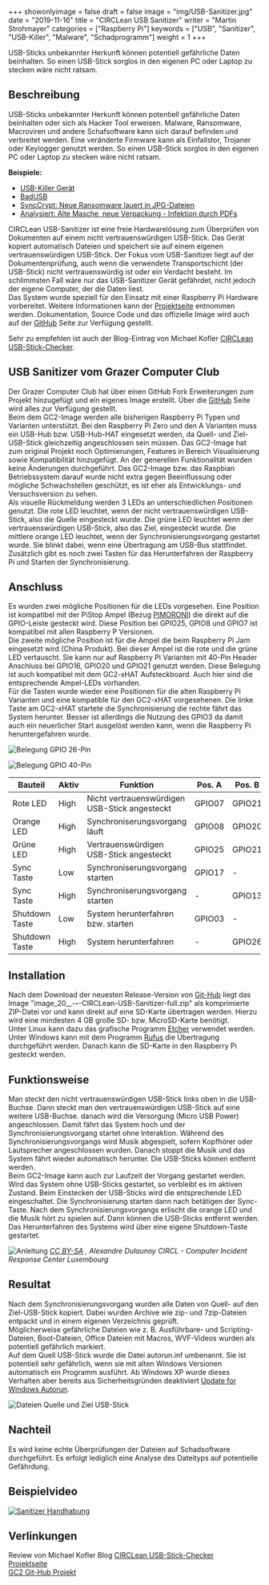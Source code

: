 +++
showonlyimage = false
draft = false
image = "img/USB-Sanitizer.jpg"
date = "2019-11-16"
title = "CIRCLean USB Sanitizer"
writer = "Martin Strohmayer"
categories = ["Raspberry Pi"]
keywords = ["USB", "Sanitizer", "USB-Killer", "Malware", "Schadprogramm"]
weight = 1
+++

USB-Sticks unbekannter Herkunft können potentiell gefährliche Daten beinhalten. So einen USB-Stick sorglos in den eigenen PC oder Laptop zu stecken wäre nicht ratsam.
<!--more-->

## Beschreibung ##

USB-Sticks unbekannter Herkunft können potentiell gefährliche Daten beinhalten oder sich als Hacker Tool erweisen. Malware, Ransomware, Macroviren und andere Schafsoftware kann sich darauf befinden und verbreitet werden. Eine veränderte Firmware kann als Einfallstor, Trojaner oder Keylogger genutzt werden. So einen USB-Stick sorglos in den eigenen PC oder Laptop zu stecken wäre nicht ratsam.  

**Beispiele:**

* [USB-Killer Gerät](https://usbkill.com) 
* [BadUSB](https://www.itsb.ruhr-uni-bochum.de/themen/badusb.html)
* [SyncCrypt: Neue Ransomware lauert in JPG-Dateien](https://www.heise.de/security/meldung/SyncCrypt-Neue-Ransomware-lauert-in-JPG-Dateien-3808437.html)
* [Analysiert: Alte Masche, neue Verpackung - Infektion durch PDFs](https://www.heise.de/security/artikel/Analysiert-Alte-Masche-neue-Verpackung-Infektion-durch-PDFs-3722708.html)


CIRCLean USB-Sanitizer ist eine freie Hardwarelösung zum Überprüfen von Dokumenten auf einem nicht vertrauenswürdigen USB-Stick. Das Gerät kopiert automatisch Dateien und speichert sie auf einem eigenen vertrauenswürdigen USB-Stick. Der Fokus vom USB-Sanitizer liegt auf der Dokumentenprüfung, auch wenn die verwendete Transportschicht (der USB-Stick) nicht vertrauenswürdig ist oder ein Verdacht besteht. Im schlimmsten Fall wäre nur das USB-Sanitizer Gerät gefährdet, nicht jedoch der eigene Computer, der die Daten liest.  
Das System wurde speziell für den Einsatz mit einer Raspberry Pi Hardware vorbereitet. Weitere Informationen kann der [Projektseite](https://www.circl.lu/projects/CIRCLean/) entnommen werden. Dokumentation, Source Code und das offizielle Image wird auch auf der [GitHub](https://github.com/CIRCL) Seite zur Verfügung gestellt.  

Sehr zu empfehlen ist auch der Blog-Eintrag von Michael Kofler [CIRCLean USB-Stick-Checker](https://kofler.info/circlean-usb-stick-checker/).

## USB Sanitizer vom Grazer Computer Club ##

Der Grazer Computer Club hat über einen GitHub Fork Erweiterungen zum Projekt hinzugefügt und ein eigenes Image erstellt. Über die [GitHub](https://github.com/GrazerComputerClub/Circlean) Seite wird alles zur Verfügung gestellt.  
Beim dem GC2-Image werden alle bisherigen Raspberry Pi Typen und Varianten unterstützt. Bei den Raspberry Pi Zero und den A Varianten muss ein USB-Hub bzw. USB-Hub-HAT eingesetzt werden, da Quell- und Ziel-USB-Stick gleichzeitig angeschlossen sein müssen. Das GC2-Image hat zum original Projekt noch Optimierungen, Features in Bereich Visualisierung sowie Kompatibilität hinzugefügt. An der generellen Funktionalität wurden keine Änderungen durchgeführt. Das GC2-Image bzw. das Raspbian Betriebssystem darauf wurde nicht extra gegen Beeinflussung oder mögliche Schwachstellen geschützt, es ist eher als Entwicklungs- und Versuchsversion zu sehen.  
Als visuelle Rückmeldung werden 3 LEDs an unterschiedlichen Positionen genutzt. Die rote LED leuchtet, wenn der nicht vertrauenswürdigen USB-Stick, also die Quelle eingesteckt wurde. Die grüne LED leuchtet wenn der vertrauenswürdigen USB-Stick, also das Ziel, eingesteckt wurde. Die mittlere orange LED leuchtet, wenn der Synchronisierungsvorgang gestartet wurde. Sie blinkt dabei, wenn eine Übertragung am USB-Bus stattfindet.  
Zusätzlich gibt es noch zwei Tasten für das Herunterfahren der Raspberry Pi und Starten der Synchronisierung.

## Anschluss ##

Es wurden zwei mögliche Positionen für die LEDs vorgesehen. Eine Position ist kompatibel mit der PiStop Ampel (Bezug [PIMORONI](https://bit.ly/2VVJ1Sd)) die direkt auf die GPIO-Leiste gesteckt wird. Diese Position bei GPIO25, GPIO8 und GPIO7 ist kompatibel mit allen Raspberry P Versionen.  
Die zweite mögliche Position ist für die Ampel die beim Raspberry Pi Jam eingesetzt wird (China Produkt). Bei dieser Ampel ist die rote und die grüne LED vertauscht. Sie kann nur auf Raspberry Pi Varianten mit 40-Pin Header Anschluss bei GPIO16, GPIO20 und GPIO21 genutzt werden. Diese Belegung ist auch kompatibel mit dem GC2-xHAT Aufsteckboard. Auch hier sind die entsprechende Ampel-LEDs vorhanden.  
Für die Tasten wurde wieder eine Positionen für die alten Raspberry Pi Varianten und eine kompatible für den GC2-xHAT vorgesehenen. Die linke Taste am GC2-xHAT startete die Synchronisierung die rechte fährt das System herunter. Besser ist allerdings die Nutzung des GPIO3 da damit auch ein neuerlicher Start ausgelöst werden kann, wenn die Raspberry Pi heruntergefahren wurde. 


![Belegung GPIO 26-Pin](../../img/USB-Sanitizer_26pin_IO.png) 

![Belegung GPIO 40-Pin](../../img/USB-Sanitizer_40pin_IO.png) 


|Bauteil| Aktiv | Funktion | Pos. A | Pos. B |
|-------|-------|----------|--------|--------|
| Rote LED | High | Nicht vertrauenswürdigen USB-Stick angesteckt | GPIO07 | GPIO21  |
| Orange LED | High | Synchroniserungsvorgang läuft | GPIO08 | GPIO20 |
| Grüne LED | High | Vertrauenswürdigen USB-Stick angesteckt | GPIO25 | GPIO21 |
| Sync Taste | Low | Synchroniserungsvorgang starten | GPIO17 | - |
| Sync Taste | High | Synchroniserungsvorgang starten | - | GPIO13 |
| Shutdown Taste | Low | System herunterfahren bzw. starten | GPIO03 | - |
| Shutdown Taste | High | System herunterfahren | - | GPIO26 |

## Installation ##

Nach dem Download der neuesten Release-Version von [Git-Hub](https://github.com/GrazerComputerClub/Circlean/releases) liegt das Image "image_20__-__-__-CIRCLean-USB-Sanitizer-full.zip" als komprimierte ZIP-Datei vor und kann direkt auf eine SD-Karte übertragen werden. Hierzu wird eine mindesten 4 GB große SD- bzw. MicroSD-Karte benötigt.  
Unter Linux kann dazu das grafische Programm [Etcher](https://www.balena.io/etcher/) verwendet werden. Unter Windows kann mit dem Programm [Rufus](https://rufus.akeo.ie/) die Übertragung durchgeführt werden. Danach kann die SD-Karte in den Raspberry Pi gesteckt werden.

## Funktionsweise ##

Man steckt den nicht vertrauenswürdigen USB-Stick links oben in die USB-Buchse. Dann steckt man den vertrauenswürdigen USB-Stick auf eine weitere USB-Buchse. danach wird die Versorgung (Micro USB Power) angeschlossen. Damit fährt das System hoch und der Synchronisierungsvorgang startet ohne Interaktion. Während des Synchronisierungsvorgangs wird Musik abgespielt, sofern Kopfhörer oder Lautsprecher angeschlossen wurden. Danach stoppt die Musik und das System fährt wieder automatisch herunter. Die USB-Sticks können entfernt werden.  
Beim GC2-Image kann auch zur Laufzeit der Vorgang gestartet werden. Wird das System ohne USB-Sticks gestartet, so verbleibt es im aktiven Zustand. Beim Einstecken der USB-Sticks wird die entsprechende LED eingeschaltet. Die Synchronisierung starten dann nach betätigen der Sync-Taste. Nach dem Synchronisierungsvorgangs erlischt die orange LED und die Musik hört zu spielen auf. Dann können die USB-Sticks entfernt werden. Das Herunterfahren des Systems wird über eine eigene Shutdown-Taste gestartet.  

![Anleitung](../../img/Circlean_-_howto-visual-horizontal.png) 
*[CC BY-SA](https://creativecommons.org/licenses/by-sa/3.0/at/) , Alexandre Dulaunoy CIRCL - Computer Incident Response Center Luxembourg*

## Resultat ##

Nach dem Synchronisierungsvorgang wurden alle Daten von Quell- auf den Ziel-USB-Stick kopiert. Dabei wurden Archive wie zip- und 7zip-Dateien entpackt und in einem eigenen Verzeichnis geprüft.  
Möglicherweise gefährliche Dateien wie z. B. Ausführbare- und Scripting-Dateien, Boot-Dateien, Office Dateien mit Macros, WVF-Videos wurden als potentiell gefährlich markiert.  
Auf dem Quell USB-Stick wurde die Datei autorun.inf umbenannt. Sie ist potentiell sehr gefährlich, wenn sie mit alten Windows Versionen automatisch ein Programm ausführt. Ab Windows XP wurde dieses Verhalten aber bereits aus Sicherheitsgründen deaktiviert [Update for Windows Autorun](http://technet.microsoft.com/en-us/security/advisory/967940).


![Dateien Quelle und Ziel USB-Stick](../../img/USB-Sanitizer_SrcDes.png) 


## Nachteil ##

Es wird keine echte Überprüfungen der Dateien auf Schadsoftware durchgeführt. Es erfolgt lediglich eine Analyse des Dateityps auf potentielle Gefährdung. 

## Beispielvideo ##

[![Sanitizer Handhabung](http://img.youtube.com/vi/Btt9vMWdg64/0.jpg)](https://www.youtube.com/watch?v=Btt9vMWdg64)


## Verlinkungen

Review von Michael Kofler Blog [CIRCLean USB-Stick-Checker](https://kofler.info/circlean-usb-stick-checker/)  
[Projektseite](https://www.circl.lu/projects/CIRCLean/)  
[GC2 Git-Hub Projekt](https://github.com/GrazerComputerClub/Circlean)  
 

